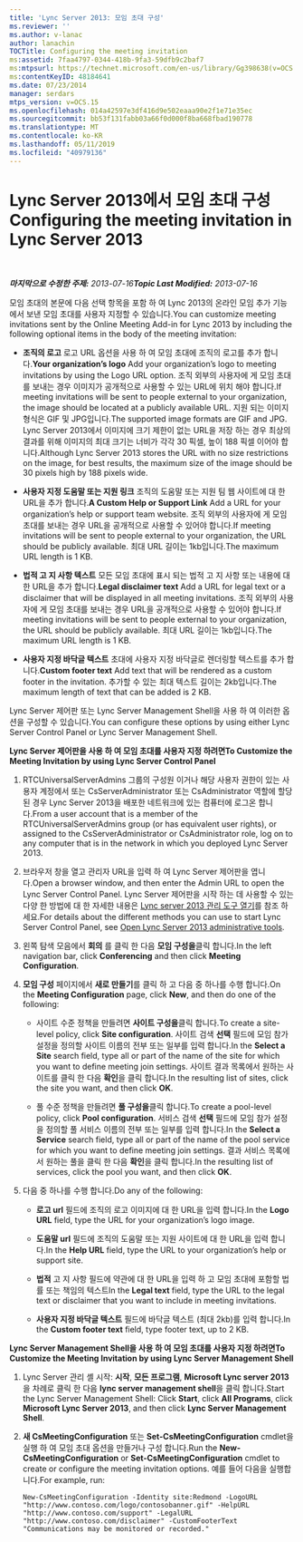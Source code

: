 ```yaml
---
title: 'Lync Server 2013: 모임 초대 구성'
ms.reviewer: ''
ms.author: v-lanac
author: lanachin
TOCTitle: Configuring the meeting invitation
ms:assetid: 7faa4797-0344-418b-9fa3-59dfb9c2baf7
ms:mtpsurl: https://technet.microsoft.com/en-us/library/Gg398638(v=OCS.15)
ms:contentKeyID: 48184641
ms.date: 07/23/2014
manager: serdars
mtps_version: v=OCS.15
ms.openlocfilehash: 014a42597e3df416d9e502eaaa90e2f1e71e35ec
ms.sourcegitcommit: bb53f131fabb03a66f0d000f8ba668fbad190778
ms.translationtype: MT
ms.contentlocale: ko-KR
ms.lasthandoff: 05/11/2019
ms.locfileid: "40979136"
---
```

<div data-xmlns="http://www.w3.org/1999/xhtml">

<div class="topic" data-xmlns="http://www.w3.org/1999/xhtml" data-msxsl="urn:schemas-microsoft-com:xslt" data-cs="http://msdn.microsoft.com/en-us/">

<div data-asp="http://msdn2.microsoft.com/asp">

# <a name="configuring-the-meeting-invitation-in-lync-server-2013"></a><span data-ttu-id="2ee13-102">Lync Server 2013에서 모임 초대 구성</span><span class="sxs-lookup"><span data-stu-id="2ee13-102">Configuring the meeting invitation in Lync Server 2013</span></span>

</div>

<div id="mainSection">

<div id="mainBody">

<span> </span>

<span data-ttu-id="2ee13-103">_**마지막으로 수정한 주제:** 2013-07-16_</span><span class="sxs-lookup"><span data-stu-id="2ee13-103">_**Topic Last Modified:** 2013-07-16_</span></span>

<span data-ttu-id="2ee13-104">모임 초대의 본문에 다음 선택 항목을 포함 하 여 Lync 2013의 온라인 모임 추가 기능에서 보낸 모임 초대를 사용자 지정할 수 있습니다.</span><span class="sxs-lookup"><span data-stu-id="2ee13-104">You can customize meeting invitations sent by the Online Meeting Add-in for Lync 2013 by including the following optional items in the body of the meeting invitation:</span></span>

  - <span data-ttu-id="2ee13-105">**조직의 로고** 로고 URL 옵션을 사용 하 여 모임 초대에 조직의 로고를 추가 합니다.</span><span class="sxs-lookup"><span data-stu-id="2ee13-105">**Your organization’s logo** Add your organization’s logo to meeting invitations by using the Logo URL option.</span></span> <span data-ttu-id="2ee13-106">조직 외부의 사용자에 게 모임 초대를 보내는 경우 이미지가 공개적으로 사용할 수 있는 URL에 위치 해야 합니다.</span><span class="sxs-lookup"><span data-stu-id="2ee13-106">If meeting invitations will be sent to people external to your organization, the image should be located at a publicly available URL.</span></span> <span data-ttu-id="2ee13-107">지원 되는 이미지 형식은 GIF 및 JPG입니다.</span><span class="sxs-lookup"><span data-stu-id="2ee13-107">The supported image formats are GIF and JPG.</span></span> <span data-ttu-id="2ee13-108">Lync Server 2013에서 이미지에 크기 제한이 없는 URL을 저장 하는 경우 최상의 결과를 위해 이미지의 최대 크기는 너비가 각각 30 픽셀, 높이 188 픽셀 이어야 합니다.</span><span class="sxs-lookup"><span data-stu-id="2ee13-108">Although Lync Server 2013 stores the URL with no size restrictions on the image, for best results, the maximum size of the image should be 30 pixels high by 188 pixels wide.</span></span>

  - <span data-ttu-id="2ee13-109">**사용자 지정 도움말 또는 지원 링크** 조직의 도움말 또는 지원 팀 웹 사이트에 대 한 URL을 추가 합니다.</span><span class="sxs-lookup"><span data-stu-id="2ee13-109">**A Custom Help or Support Link** Add a URL for your organization’s help or support team website.</span></span> <span data-ttu-id="2ee13-110">조직 외부의 사용자에 게 모임 초대를 보내는 경우 URL을 공개적으로 사용할 수 있어야 합니다.</span><span class="sxs-lookup"><span data-stu-id="2ee13-110">If meeting invitations will be sent to people external to your organization, the URL should be publicly available.</span></span> <span data-ttu-id="2ee13-111">최대 URL 길이는 1kb입니다.</span><span class="sxs-lookup"><span data-stu-id="2ee13-111">The maximum URL length is 1 KB.</span></span>

  - <span data-ttu-id="2ee13-112">**법적 고 지 사항 텍스트** 모든 모임 초대에 표시 되는 법적 고 지 사항 또는 내용에 대 한 URL을 추가 합니다.</span><span class="sxs-lookup"><span data-stu-id="2ee13-112">**Legal disclaimer text** Add a URL for legal text or a disclaimer that will be displayed in all meeting invitations.</span></span> <span data-ttu-id="2ee13-113">조직 외부의 사용자에 게 모임 초대를 보내는 경우 URL을 공개적으로 사용할 수 있어야 합니다.</span><span class="sxs-lookup"><span data-stu-id="2ee13-113">If meeting invitations will be sent to people external to your organization, the URL should be publicly available.</span></span> <span data-ttu-id="2ee13-114">최대 URL 길이는 1kb입니다.</span><span class="sxs-lookup"><span data-stu-id="2ee13-114">The maximum URL length is 1 KB.</span></span>

  - <span data-ttu-id="2ee13-115">**사용자 지정 바닥글 텍스트** 초대에 사용자 지정 바닥글로 렌더링할 텍스트를 추가 합니다.</span><span class="sxs-lookup"><span data-stu-id="2ee13-115">**Custom footer text** Add text that will be rendered as a custom footer in the invitation.</span></span> <span data-ttu-id="2ee13-116">추가할 수 있는 최대 텍스트 길이는 2kb입니다.</span><span class="sxs-lookup"><span data-stu-id="2ee13-116">The maximum length of text that can be added is 2 KB.</span></span>

<span data-ttu-id="2ee13-117">Lync Server 제어판 또는 Lync Server Management Shell을 사용 하 여 이러한 옵션을 구성할 수 있습니다.</span><span class="sxs-lookup"><span data-stu-id="2ee13-117">You can configure these options by using either Lync Server Control Panel or Lync Server Management Shell.</span></span>

<div>


<span data-ttu-id="2ee13-118">**Lync Server 제어판을 사용 하 여 모임 초대를 사용자 지정 하려면**</span><span class="sxs-lookup"><span data-stu-id="2ee13-118">**To Customize the Meeting Invitation by using Lync Server Control Panel**</span></span>

1.  <span data-ttu-id="2ee13-119">RTCUniversalServerAdmins 그룹의 구성원 이거나 해당 사용자 권한이 있는 사용자 계정에서 또는 CsServerAdministrator 또는 CsAdministrator 역할에 할당 된 경우 Lync Server 2013을 배포한 네트워크에 있는 컴퓨터에 로그온 합니다.</span><span class="sxs-lookup"><span data-stu-id="2ee13-119">From a user account that is a member of the RTCUniversalServerAdmins group (or has equivalent user rights), or assigned to the CsServerAdministrator or CsAdministrator role, log on to any computer that is in the network in which you deployed Lync Server 2013.</span></span>

2.  <span data-ttu-id="2ee13-120">브라우저 창을 열고 관리자 URL을 입력 하 여 Lync Server 제어판을 엽니다.</span><span class="sxs-lookup"><span data-stu-id="2ee13-120">Open a browser window, and then enter the Admin URL to open the Lync Server Control Panel.</span></span> <span data-ttu-id="2ee13-121">Lync Server 제어판을 시작 하는 데 사용할 수 있는 다양 한 방법에 대 한 자세한 내용은 [Lync server 2013 관리 도구 열기](lync-server-2013-open-lync-server-administrative-tools.md)를 참조 하세요.</span><span class="sxs-lookup"><span data-stu-id="2ee13-121">For details about the different methods you can use to start Lync Server Control Panel, see [Open Lync Server 2013 administrative tools](lync-server-2013-open-lync-server-administrative-tools.md).</span></span>

3.  <span data-ttu-id="2ee13-122">왼쪽 탐색 모음에서 **회의** 를 클릭 한 다음 **모임 구성을**클릭 합니다.</span><span class="sxs-lookup"><span data-stu-id="2ee13-122">In the left navigation bar, click **Conferencing** and then click **Meeting Configuration**.</span></span>

4.  <span data-ttu-id="2ee13-123">**모임 구성** 페이지에서 **새로 만들기**를 클릭 하 고 다음 중 하나를 수행 합니다.</span><span class="sxs-lookup"><span data-stu-id="2ee13-123">On the **Meeting Configuration** page, click **New**, and then do one of the following:</span></span>
    
      - <span data-ttu-id="2ee13-124">사이트 수준 정책을 만들려면 **사이트 구성을**클릭 합니다.</span><span class="sxs-lookup"><span data-stu-id="2ee13-124">To create a site-level policy, click **Site configuration**.</span></span> <span data-ttu-id="2ee13-125">사이트 검색 **선택** 필드에 모임 참가 설정을 정의할 사이트 이름의 전부 또는 일부를 입력 합니다.</span><span class="sxs-lookup"><span data-stu-id="2ee13-125">In the **Select a Site** search field, type all or part of the name of the site for which you want to define meeting join settings.</span></span> <span data-ttu-id="2ee13-126">사이트 결과 목록에서 원하는 사이트를 클릭 한 다음 **확인**을 클릭 합니다.</span><span class="sxs-lookup"><span data-stu-id="2ee13-126">In the resulting list of sites, click the site you want, and then click **OK**.</span></span>
    
      - <span data-ttu-id="2ee13-127">풀 수준 정책을 만들려면 **풀 구성을**클릭 합니다.</span><span class="sxs-lookup"><span data-stu-id="2ee13-127">To create a pool-level policy, click **Pool configuration**.</span></span> <span data-ttu-id="2ee13-128">서비스 검색 **선택** 필드에 모임 참가 설정을 정의할 풀 서비스 이름의 전부 또는 일부를 입력 합니다.</span><span class="sxs-lookup"><span data-stu-id="2ee13-128">In the **Select a Service** search field, type all or part of the name of the pool service for which you want to define meeting join settings.</span></span> <span data-ttu-id="2ee13-129">결과 서비스 목록에서 원하는 풀을 클릭 한 다음 **확인**을 클릭 합니다.</span><span class="sxs-lookup"><span data-stu-id="2ee13-129">In the resulting list of services, click the pool you want, and then click **OK**.</span></span>

5.  <span data-ttu-id="2ee13-130">다음 중 하나를 수행 합니다.</span><span class="sxs-lookup"><span data-stu-id="2ee13-130">Do any of the following:</span></span>
    
      - <span data-ttu-id="2ee13-131">**로고 url** 필드에 조직의 로고 이미지에 대 한 URL을 입력 합니다.</span><span class="sxs-lookup"><span data-stu-id="2ee13-131">In the **Logo URL** field, type the URL for your organization’s logo image.</span></span>
    
      - <span data-ttu-id="2ee13-132">**도움말 url** 필드에 조직의 도움말 또는 지원 사이트에 대 한 URL을 입력 합니다.</span><span class="sxs-lookup"><span data-stu-id="2ee13-132">In the **Help URL** field, type the URL to your organization’s help or support site.</span></span>
    
      - <span data-ttu-id="2ee13-133">**법적** 고 지 사항 필드에 약관에 대 한 URL을 입력 하 고 모임 초대에 포함할 법률 또는 책임의 텍스트</span><span class="sxs-lookup"><span data-stu-id="2ee13-133">In the **Legal text** field, type the URL to the legal text or disclaimer that you want to include in meeting invitations.</span></span>
    
      - <span data-ttu-id="2ee13-134">**사용자 지정 바닥글 텍스트** 필드에 바닥글 텍스트 (최대 2kb)를 입력 합니다.</span><span class="sxs-lookup"><span data-stu-id="2ee13-134">In the **Custom footer text** field, type footer text, up to 2 KB.</span></span>

<span data-ttu-id="2ee13-135">**Lync Server Management Shell을 사용 하 여 모임 초대를 사용자 지정 하려면**</span><span class="sxs-lookup"><span data-stu-id="2ee13-135">**To Customize the Meeting Invitation by using Lync Server Management Shell**</span></span>

1.  <span data-ttu-id="2ee13-136">Lync Server 관리 셸 시작: **시작**, **모든 프로그램**, **Microsoft Lync server 2013**을 차례로 클릭 한 다음 **lync server management shell**을 클릭 합니다.</span><span class="sxs-lookup"><span data-stu-id="2ee13-136">Start the Lync Server Management Shell: Click **Start**, click **All Programs**, click **Microsoft Lync Server 2013**, and then click **Lync Server Management Shell**.</span></span>

2.  <span data-ttu-id="2ee13-137">**새 CsMeetingConfiguration** 또는 **Set-CsMeetingConfiguration** cmdlet을 실행 하 여 모임 초대 옵션을 만들거나 구성 합니다.</span><span class="sxs-lookup"><span data-stu-id="2ee13-137">Run the **New-CsMeetingConfiguration** or **Set-CsMeetingConfiguration** cmdlet to create or configure the meeting invitation options.</span></span> <span data-ttu-id="2ee13-138">예를 들어 다음을 실행합니다.</span><span class="sxs-lookup"><span data-stu-id="2ee13-138">For example, run:</span></span>
    
        New-CsMeetingConfiguration -Identity site:Redmond -LogoURL "http://www.contoso.com/logo/contosobanner.gif" -HelpURL "http://www.contoso.com/support" -LegalURL "http://www.contoso.com/disclaimer" -CustomFooterText "Communications may be monitored or recorded."

</div>

</div>

<span> </span>

</div>

</div>

</div>

